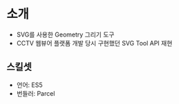 # 소개
- SVG를 사용한 Geometry 그리기 도구
- CCTV 웹뷰어 플랫폼 개발 당시 구현했던 SVG Tool API 재현

## 스킬셋
- 언어: ES5
- 번들러: Parcel 
